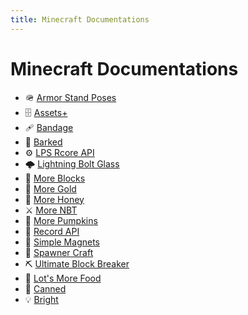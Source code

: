 ```yaml
---
title: Minecraft Documentations
---
```


# Minecraft Documentations

- :military_helmet: [Armor Stand Poses](./poses/index.md)
- :file_cabinet: [Assets+](./assetsplus/index.md)
- :adhesive_bandage: [Bandage](./bandage/index.md)
- :evergreen_tree: [Barked](./barked/index.md)
- :gear: [LPS Rcore API](./rcore/index.md)
- :cloud_with_lightning: [Lightning Bolt Glass](./lightning-bolt-glass/index.md)
- :bricks: [More Blocks](./moreblocks/index.md)
- :1st_place_medal: [More Gold](./moregold/index.md)
- :bee: [More Honey](./morehoney/index.md)
- :crossed_swords: [More NBT](./morenbt/index.md)
- :jack_o_lantern: [More Pumpkins](./morepumpkin/index.md)
- :musical_note: [Record API](./recordapi/index.md)
- :magnet: [Simple Magnets](./magnet/index.md)
- :egg: [Spawner Craft](./spawner-craft/index.md)
- :pick: [Ultimate Block Breaker](./breaker/index.md)
- :hamburger: [Lot's More Food](./morefood/index.md)
- :canned_food: [Canned](./canned/index.md)
- :bulb: [Bright](./bright/index.md)
